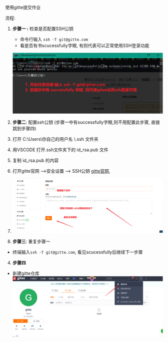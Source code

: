 使用gitte提交作业

流程:

1. **步骤一 :** 检查是否配置SSH公钥 

   - 命令行输入 `ssh -T git@gitte.com`
   - 看是否有书scucessfully字眼, 有则代表可以正常使用SSH登录功能

   ![Snipaste_2022-06-13_14-29-17](./image/Snipaste_2022-06-13_14-29-17.png)

2.  **步骤二**: 配置ssh公钥 (步骤一中有successfully字眼,则不用配置此步骤, 直接跳到步骤四)

   1. 打开   C:\Users\你自己的用户名 \\.ssh 文件夹
   2. 用VSCODE 打开.ssh文件夹下的   id_rsa.pub  文件
   3. 复制  id_rsa.pub 的内容
   4. 打开gitte官网 -->安全设置 --> SSH公钥    [gitte官网](https://gitee.com/profile/sshkeys),
   5. ![Snipaste_2022-06-13_14-38-28](image/Snipaste_2022-06-13_14-38-28.png)

3.  **步骤三**: 重复步骤一 

   -  终端输入`ssh -T git@gitte.com`, 看见scucessfully后继续下一步骤

4.  **步骤四**

   - 新建gitte仓库
     ![Snipaste_2022-06-13_14-44-34](./image/Snipaste_2022-06-13_14-44-34.png)